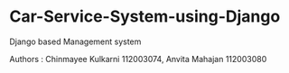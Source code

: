 # Car-Service-System-using-Django
Django based Management system


Authors :
Chinmayee Kulkarni 112003074,
Anvita Mahajan 112003080
